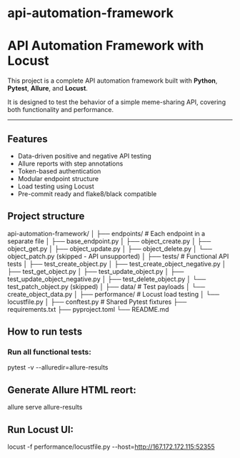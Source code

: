 # api-automation-framework

# API Automation Framework with Locust

This project is a complete API automation framework built with **Python**, **Pytest**, **Allure**, and **Locust**.

It is designed to test the behavior of a simple meme-sharing API, covering both functionality and performance.

---

## Features

- Data-driven positive and negative API testing
- Allure reports with step annotations
- Token-based authentication
- Modular endpoint structure
- Load testing using Locust
- Pre-commit ready and flake8/black compatible

## Project structure

api-automation-framework/
│
├── endpoints/ # Each endpoint in a separate file
│ ├── base_endpoint.py
│ ├── object_create.py
│ ├── object_get.py
│ ├── object_update.py
│ ├── object_delete.py
│ └── object_patch.py (skipped - API unsupported)
│
├── tests/ # Functional API tests
│ ├── test_create_object.py
│ ├── test_create_object_negative.py
│ ├── test_get_object.py
│ ├── test_update_object.py
│ ├── test_update_object_negative.py
│ ├── test_delete_object.py
│ └── test_patch_object.py (skipped)
│
├── data/ # Test payloads
│ └── create_object_data.py
│
├── performance/ # Locust load testing
│ └── locustfile.py
│
├── conftest.py # Shared Pytest fixtures
├── requirements.txt
├── pyproject.toml
└── README.md

## How to run tests

### Run all functional tests:

pytest -v --alluredir=allure-results

## Generate Allure HTML reort:

allure serve allure-results

## Run Locust UI:

locust -f performance/locustfile.py --host=http://167.172.172.115:52355
